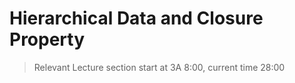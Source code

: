 # Hierarchical Data and Closure Property

> Relevant Lecture section start at 3A 8:00, current time 28:00
